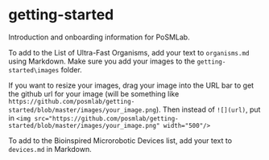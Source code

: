 # getting-started
Introduction and onboarding information for PoSMLab. 

To add to the List of Ultra-Fast Organisms, add your text to `organisms.md` using Markdown. Make sure you add your images to the `getting-started\images` folder.  

If you want to resize your images, drag your image into the URL bar to get the github url for your image (will be something like `https://github.com/posmlab/getting-started/blob/master/images/your_image.png`).
Then instead of `![](url)`, put in 
`<img src="https://github.com/posmlab/getting-started/blob/master/images/your_image.png" width="500"/>`

To add to the Bioinspired Microrobotic Devices list, add your text to `devices.md` in Markdown. 
